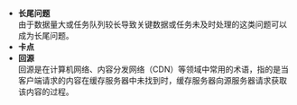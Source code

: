* **长尾问题**  
  由于数据量大或任务队列较长导致关键数据或任务未及时处理的这类问题可以成为长尾问题。
* **卡点**  
* **回源**  
  回源是在计算机网络、内容分发网络（CDN）等领域中常用的术语，指的是当客户端请求的内容在缓存服务器中未找到时，缓存服务器向源服务器请求获取该内容的过程。

  
